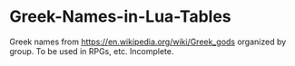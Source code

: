 Greek-Names-in-Lua-Tables
=========================

Greek names from https://en.wikipedia.org/wiki/Greek_gods organized by group. To be used in RPGs, etc. Incomplete.
